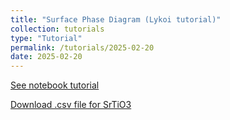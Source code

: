```yaml
---
title: "Surface Phase Diagram (Lykoi tutorial)"
collection: tutorials
type: "Tutorial"
permalink: /tutorials/2025-02-20
date: 2025-02-20
---
```


[See notebook tutorial](http://CifLord.github.io/files/notebooks/surface_phase_diagram.html)

<a href="{% link tutorial_ipynb/SrTiO3001_surface_energy.csv %}" download> Download .csv file for SrTiO3 </a>